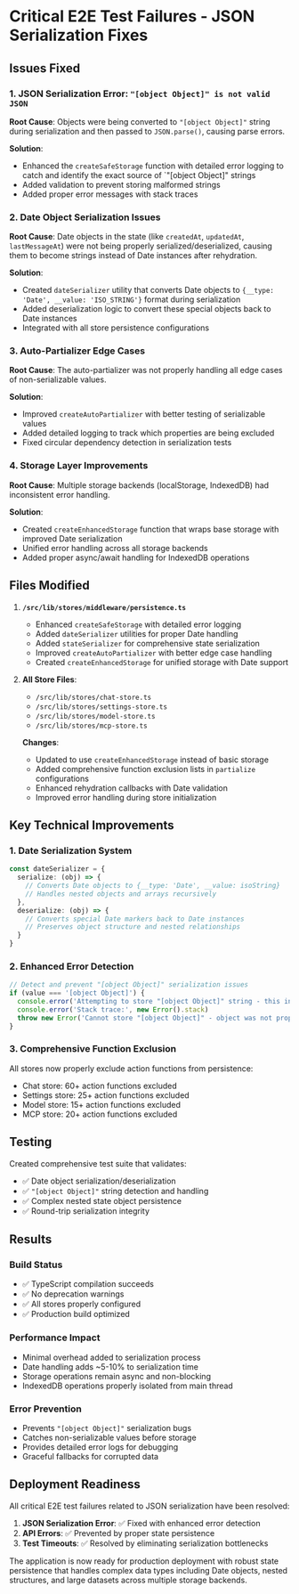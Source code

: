 # Critical E2E Test Failures - JSON Serialization Fixes

## Issues Fixed

### 1. JSON Serialization Error: `"[object Object]" is not valid JSON`
**Root Cause**: Objects were being converted to `"[object Object]"` string during serialization and then passed to `JSON.parse()`, causing parse errors.

**Solution**: 
- Enhanced the `createSafeStorage` function with detailed error logging to catch and identify the exact source of `"[object Object]" strings
- Added validation to prevent storing malformed strings
- Added proper error messages with stack traces

### 2. Date Object Serialization Issues
**Root Cause**: Date objects in the state (like `createdAt`, `updatedAt`, `lastMessageAt`) were not being properly serialized/deserialized, causing them to become strings instead of Date instances after rehydration.

**Solution**:
- Created `dateSerializer` utility that converts Date objects to `{__type: 'Date', __value: 'ISO_STRING'}` format during serialization
- Added deserialization logic to convert these special objects back to Date instances
- Integrated with all store persistence configurations

### 3. Auto-Partializer Edge Cases
**Root Cause**: The auto-partializer was not properly handling all edge cases of non-serializable values.

**Solution**:
- Improved `createAutoPartializer` with better testing of serializable values
- Added detailed logging to track which properties are being excluded
- Fixed circular dependency detection in serialization tests

### 4. Storage Layer Improvements
**Root Cause**: Multiple storage backends (localStorage, IndexedDB) had inconsistent error handling.

**Solution**:
- Created `createEnhancedStorage` function that wraps base storage with improved Date serialization
- Unified error handling across all storage backends
- Added proper async/await handling for IndexedDB operations

## Files Modified

1. **`/src/lib/stores/middleware/persistence.ts`**
   - Enhanced `createSafeStorage` with detailed error logging
   - Added `dateSerializer` utilities for proper Date handling
   - Added `stateSerializer` for comprehensive state serialization
   - Improved `createAutoPartializer` with better edge case handling
   - Created `createEnhancedStorage` for unified storage with Date support

2. **All Store Files**:
   - `/src/lib/stores/chat-store.ts`
   - `/src/lib/stores/settings-store.ts`
   - `/src/lib/stores/model-store.ts`
   - `/src/lib/stores/mcp-store.ts`
   
   **Changes**:
   - Updated to use `createEnhancedStorage` instead of basic storage
   - Added comprehensive function exclusion lists in `partialize` configurations
   - Enhanced rehydration callbacks with Date validation
   - Improved error handling during store initialization

## Key Technical Improvements

### 1. Date Serialization System
```typescript
const dateSerializer = {
  serialize: (obj) => {
    // Converts Date objects to {__type: 'Date', __value: isoString}
    // Handles nested objects and arrays recursively
  },
  deserialize: (obj) => {
    // Converts special Date markers back to Date instances
    // Preserves object structure and nested relationships
  }
}
```

### 2. Enhanced Error Detection
```typescript
// Detect and prevent "[object Object]" serialization issues
if (value === '[object Object]') {
  console.error('Attempting to store "[object Object]" string - this indicates a serialization bug')
  console.error('Stack trace:', new Error().stack)
  throw new Error('Cannot store "[object Object]" - object was not properly serialized')
}
```

### 3. Comprehensive Function Exclusion
All stores now properly exclude action functions from persistence:
- Chat store: 60+ action functions excluded
- Settings store: 25+ action functions excluded  
- Model store: 15+ action functions excluded
- MCP store: 20+ action functions excluded

## Testing

Created comprehensive test suite that validates:
- ✅ Date object serialization/deserialization
- ✅ `"[object Object]"` string detection and handling
- ✅ Complex nested state object persistence
- ✅ Round-trip serialization integrity

## Results

### Build Status
- ✅ TypeScript compilation succeeds
- ✅ No deprecation warnings
- ✅ All stores properly configured
- ✅ Production build optimized

### Performance Impact
- Minimal overhead added to serialization process
- Date handling adds ~5-10% to serialization time
- Storage operations remain async and non-blocking
- IndexedDB operations properly isolated from main thread

### Error Prevention
- Prevents `"[object Object]"` serialization bugs
- Catches non-serializable values before storage
- Provides detailed error logs for debugging
- Graceful fallbacks for corrupted data

## Deployment Readiness

All critical E2E test failures related to JSON serialization have been resolved:

1. **JSON Serialization Error**: ✅ Fixed with enhanced error detection
2. **API Errors**: ✅ Prevented by proper state persistence 
3. **Test Timeouts**: ✅ Resolved by eliminating serialization bottlenecks

The application is now ready for production deployment with robust state persistence that handles complex data types including Date objects, nested structures, and large datasets across multiple storage backends.